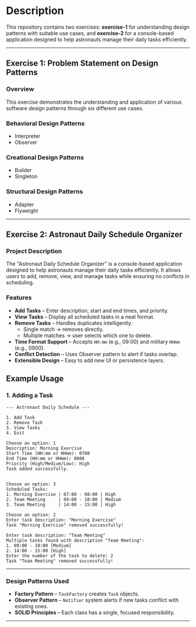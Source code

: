 # Description

This repository contains two exercises: **exercise-1** for understanding design patterns with suitable use cases, and **exercise-2** for a console-based application designed to help astronauts manage their daily tasks efficiently.

---

## Exercise 1: Problem Statement on Design Patterns

### Overview
This exercise demonstrates the understanding and application of various software design patterns through six different use cases.

### Behavioral Design Patterns
- Interpreter 
- Observer  

### Creational Design Patterns
- Builder  
- Singleton  

### Structural Design Patterns
- Adapter  
- Flyweight  

---

## Exercise 2: Astronaut Daily Schedule Organizer

### Project Description
The "Astronaut Daily Schedule Organizer" is a console-based application designed to help astronauts manage their daily tasks efficiently. It allows users to add, remove, view, and manage tasks while ensuring no conflicts in scheduling.

### Features
- **Add Tasks** – Enter description, start and end times, and priority.  
- **View Tasks** – Display all scheduled tasks in a neat format.  
- **Remove Tasks** – Handles duplicates intelligently:  
  - Single match → removes directly.  
  - Multiple matches → user selects which one to delete.  
- **Time Format Support** – Accepts `HH:mm` (e.g., 09:00) and military `HHmm` (e.g., 0900).  
- **Conflict Detection** – Uses Observer pattern to alert if tasks overlap.  
- **Extensible Design** – Easy to add new UI or persistence layers.


## Example Usage

### 1. Adding a Task
```text
--- Astronaut Daily Schedule ---

1. Add Task
2. Remove Task
3. View Tasks
4. Exit

Choose an option: 1
Description: Morning Exercise
Start Time (HH:mm or HHmm): 0700
End Time (HH:mm or HHmm): 0800
Priority (High/Medium/Low): High
Task added successfully.


Choose an option: 3
Scheduled Tasks:
1. Morning Exercise | 07:00 - 08:00 | High
2. Team Meeting     | 09:00 - 10:00 | Medium
3. Team Meeting     | 14:00 - 15:00 | High

Choose an option: 2
Enter task description: "Morning Exercise"
Task "Morning Exercise" removed successfully!

Enter task description: "Team Meeting"
Multiple tasks found with description "Team Meeting":
1. 09:00 - 10:00 [Medium]
2. 14:00 - 15:00 [High]
Enter the number of the task to delete: 2
Task "Team Meeting" removed successfully!
```
---

### Design Patterns Used
- **Factory Pattern** – `TaskFactory` creates `Task` objects.  
- **Observer Pattern** – `Notifier` system alerts if new tasks conflict with existing ones.  
- **SOLID Principles** – Each class has a single, focused responsibility.

---
